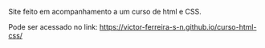 Site feito em acompanhamento a um curso de html e CSS.

Pode ser acessado no link: https://victor-ferreira-s-n.github.io/curso-html-css/
